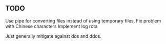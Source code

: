 ## TODO

Use pipe for converting files instead of using temporary files.
Fix problem with Chinese characters
Implement log rota

Just generally mitigate against dos and ddos.

